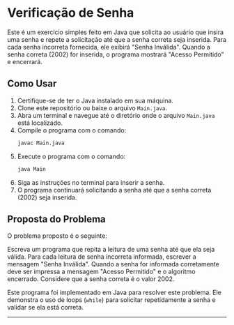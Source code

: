 # Verificação de Senha

Este é um exercício simples feito em Java que solicita ao usuário que insira uma senha e repete a solicitação até que a senha correta seja inserida. Para cada senha incorreta fornecida, ele exibirá "Senha Inválida". Quando a senha correta (2002) for inserida, o programa mostrará "Acesso Permitido" e encerrará.

## Como Usar

1. Certifique-se de ter o Java instalado em sua máquina.
2. Clone este repositório ou baixe o arquivo `Main.java`.
3. Abra um terminal e navegue até o diretório onde o arquivo `Main.java` está localizado.
4. Compile o programa com o comando:
   ```bash
   javac Main.java
   ```
5. Execute o programa com o comando:
   ```bash
   java Main
   ```
6. Siga as instruções no terminal para inserir a senha.
7. O programa continuará solicitando a senha até que a senha correta (2002) seja inserida.

## Proposta do Problema

O problema proposto é o seguinte:

Escreva um programa que repita a leitura de uma senha até que ela seja válida. Para cada leitura de senha
incorreta informada, escrever a mensagem "Senha Inválida". Quando a senha for informada corretamente deve ser
impressa a mensagem "Acesso Permitido" e o algoritmo encerrado. Considere que a senha correta é o valor 2002.

Este programa foi implementado em Java para resolver este problema. Ele demonstra o uso de loops (`while`) para solicitar repetidamente a senha e validar se ela está correta.

---
